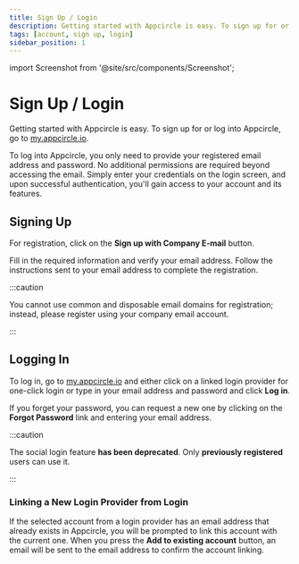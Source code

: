 ```yaml
---
title: Sign Up / Login
description: Getting started with Appcircle is easy. To sign up for or log into Appcircle, go to my.appcircle.io.
tags: [account, sign up, login]
sidebar_position: 1
---
```


import Screenshot from '@site/src/components/Screenshot';

# Sign Up / Login

Getting started with Appcircle is easy. To sign up for or log into Appcircle, go to [my.appcircle.io](https://my.appcircle.io).

To log into Appcircle, you only need to provide your registered email address and password. No additional permissions are required beyond accessing the email. Simply enter your credentials on the login screen, and upon successful authentication, you'll gain access to your account and its features.

## Signing Up

For registration, click on the **Sign up with Company E-mail** button.

<Screenshot url='https://cdn.appcircle.io/docs/assets/7106-1.png' />

Fill in the required information and verify your email address. Follow the instructions sent to your email address to complete the registration.

<Screenshot url='https://cdn.appcircle.io/docs/assets/7106-2.png' />

:::caution

You cannot use common and disposable email domains for registration; instead, please register using your company email account.

:::

## Logging In

To log in, go to [my.appcircle.io](https://my.appcircle.io) and either click on a linked login provider for one-click login or type in your email address and password and click **Log in**.

If you forget your password, you can request a new one by clicking on the **Forgot Password** link and entering your email address.

:::caution

The social login feature **has been deprecated**. Only **previously registered** users can use it.

:::

### Linking a New Login Provider from Login

If the selected account from a login provider has an email address that already exists in Appcircle, you will be prompted to link this account with the current one. When you press the **Add to existing account** button, an email will be sent to the email address to confirm the account linking.

<Screenshot url='https://cdn.appcircle.io/docs/assets/7106-3.png' />